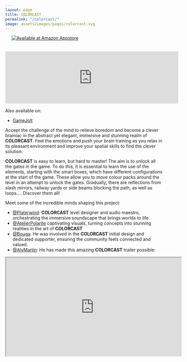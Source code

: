 ```yaml
---
layout: page
title: COLORCAST
permalink: "/colorcast/"
image: assets/images/pages/colorcast.svg
---
```


<p>
<a style="display:block;width:300px" href='http://www.amazon.com/gp/product/B01MYNU8G4/ref=mas_pm_colorcast_free'>
<img alt='Available at Amazon Appstore' style="padding-bottom: 20px;padding-left: 20px;padding-right: 20px;" src='https://images-na.ssl-images-amazon.com/images/G/01/mobile-apps/devportal2/res/images/amazon-appstore-badge-english-black.png'/>
</a>
</p>

<p>
<div class="itchio-container">
<iframe width="552" height="167" frameborder="0" src="https://itch.io/embed/125415">
<a href="https://thedigitalspell.itch.io/colorcast">COLORCAST by The Digital Spell</a>
</iframe>
</div>
</p>

Also available on:
- [GameJolt](https://gamejolt.com/games/colorcast/238261)

Accept the challenge of the mind to relieve boredom and become a clever brainiac in the abstract yet elegant, immersive and stunning realm of **COLORCAST**. Feel the emotions and push your brain training as you relax in its pleasant environment and improve your spatial skills to find the clever solution.

**COLORCAST** is easy to learn, but hard to master! The aim is to unlock all the gates in the game. To do this, it is essential to learn the use of the elements, starting with the smart boxes, which have different configurations at the start of the game. These allow you to move colour packs around the level in an attempt to unlock the gates. Gradually, there are reflections from slash mirrors, railway yards or side beams blocking the path, as well as loops.... Discover them all!

Meet some of the incredible minds shaping this project:

- [@Platerwind](https://x.com/Platerwind): **COLORCAST** level designer and audio maestro, orchestrating the immersive soundscape that brings worlds to life.
- [@AtelierPolarite](https://x.com/AtelierPolarite) captivating visuals, turning concepts into stunning realities in the art of **COLORCAST**
- [@Bouga](https://www.linkedin.com/in/borjaouterelo): He was involved in the **COLORCAST** initial design and dedicated supporter, ensuring the community feels connected and valued.
- [@AlvMartin](https://www.linkedin.com/in/%C3%A1lvaro-mart%C3%ADn-isabel-010456ba): He has made this amazing **COLORCAST** trailer possible:

<p>
<div class="youtube-container">
<iframe width="560" height="315"
        src="https://www.youtube.com/embed/w9bzCPZBMcM?si=jqFa6-hBt4H0D5l9"
        allow="accelerometer; autoplay; clipboard-write; encrypted-media; gyroscope; picture-in-picture; web-share"
        allowfullscreen>
</iframe>
</div>
</p>